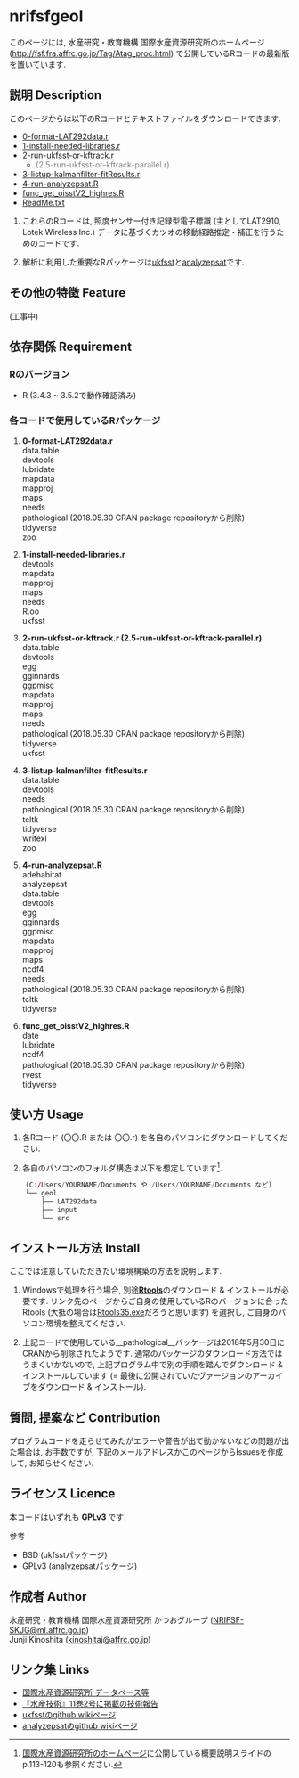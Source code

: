 # nrifsfgeol
このページには, 水産研究・教育機構 国際水産資源研究所のホームページ (http://fsf.fra.affrc.go.jp/Tag/Atag_proc.html) で公開しているRコードの最新版を置いています.  

## 説明 Description
このページからは以下のRコードとテキストファイルをダウンロードできます.  
  - [0-format-LAT292data.r](https://github.com/JK-junkin/nrifsfgeol/blob/master/src/0-format-LAT292data.r)  
  - [1-install-needed-libraries.r](https://github.com/JK-junkin/nrifsfgeol/blob/master/src/1-install-needed-libraries.r)  
  - [2-run-ukfsst-or-kftrack.r](https://github.com/JK-junkin/nrifsfgeol/blob/master/src/2-run-ukfsst-or-kftrack.r)  
      - <span style="color: gray; ">(2.5-run-ukfsst-or-kftrack-parallel.r)</span>  
  - [3-listup-kalmanfilter-fitResults.r](https://github.com/JK-junkin/nrifsfgeol/blob/master/src/3-listup-kalmanfilter-fitResults.r)  
  - [4-run-analyzepsat.R](https://github.com/JK-junkin/nrifsfgeol/blob/master/src/4-run-analyzepsat.R)  
  - [func\_get\_oisstV2_highres.R](https://github.com/JK-junkin/nrifsfgeol/blob/master/src/func_get_oisstV2_highres.R)  
  - [ReadMe.txt](https://github.com/JK-junkin/nrifsfgeol/blob/master/src/ReadMe.txt)  

1. これらのRコードは, 照度センサー付き記録型電子標識 (主としてLAT2910, Lotek Wireless Inc.) データに基づくカツオの移動経路推定・補正を行うためのコードです.  

1. 解析に利用した重要なRパッケージは[ukfsst](https://github.com/positioning/kalmanfilter/wiki)と[analyzepsat](https://github.com/positioning/kalmanfilter/wiki/Analyzepsat)です.  

## その他の特徴 Feature
(工事中)

## 依存関係 Requirement
### Rのバージョン
- R (3.4.3 ~ 3.5.2で動作確認済み)

### 各コードで使用しているRパッケージ
1. **0-format-LAT292data.r**  
	data.table  
	devtools  
	lubridate  
	mapdata  
	mapproj  
	maps  
	needs  
    pathological (2018.05.30 CRAN package repositoryから削除)  
	tidyverse  
    zoo  

1. **1-install-needed-libraries.r**  
	devtools    
	mapdata  
	mapproj  
	maps  
	needs  
	R.oo  
	ukfsst  

1. **2-run-ukfsst-or-kftrack.r (2.5-run-ukfsst-or-kftrack-parallel.r)**  
	data.table  
	devtools  
	egg  
	gginnards  
	ggpmisc  
	mapdata  
	mapproj  
	maps  
	needs  
	pathological (2018.05.30 CRAN package repositoryから削除)  
	tidyverse  
	ukfsst  

1. **3-listup-kalmanfilter-fitResults.r**  
	data.table  
	devtools  
	needs  
	pathological (2018.05.30 CRAN package repositoryから削除)  
	tcltk  
	tidyverse  
	writexl  
	zoo  

1. **4-run-analyzepsat.R**  
	adehabitat  
	analyzepsat  
	data.table  
	devtools  
	egg  
	gginnards  
	ggpmisc  
	mapdata  
	mapproj  
	maps  
	ncdf4  
	needs  
	pathological (2018.05.30 CRAN package repositoryから削除)  
	tcltk  
	tidyverse  

1. **func\_get\_oisstV2_highres.R**  
	date  
    lubridate  
	ncdf4  
	pathological (2018.05.30 CRAN package repositoryから削除)  
    rvest  
	tidyverse  

## 使い方 Usage
1. 各Rコード (〇〇.R または 〇〇.r) を各自のパソコンにダウンロードしてください.  

1. 各自のパソコンのフォルダ構造は以下を想定しています[^1].  

```R
	(C:/Users/YOURNAME/Documents や /Users/YOURNAME/Documents など)
	└── geol
	    ├── LAT292data
	    ├── input
	    └── src
```

[^1]: [国際水産資源研究所のホームページ](http://fsf.fra.affrc.go.jp/Tag/Atag_proc.html)に公開している概要説明スライドのp.113-120も参照ください.  

## インストール方法 Install
ここでは注意していただきたい環境構築の方法を説明します.  
1. Windowsで処理を行う場合, 別途[__Rtools__](https://cran.ism.ac.jp/bin/windows/Rtools/)のダウンロード & インストールが必要です. リンク先のページからご自身の使用しているRのバージョンに合ったRtools (大抵の場合は[Rtools35.exe](https://cran.ism.ac.jp/bin/windows/Rtools/Rtools35.exe)だろうと思います) を選択し, ご自身のパソコン環境を整えてください.  

1. 上記コードで使用している__pathological__パッケージは2018年5月30日にCRANから削除されたようです. 通常のパッケージのダウンロード方法ではうまくいかないので, 上記プログラム中で別の手順を踏んでダウンロード & インストールしています (= 最後に公開されていたヴァージョンのアーカイブをダウンロード & インストール). 

## 質問, 提案など Contribution
プログラムコードを走らせてみたがエラーや警告が出て動かないなどの問題が出た場合は, お手数ですが, 下記のメールアドレスかこのページからIssuesを作成して, お知らせください.

## ライセンス Licence
本コードはいずれも __GPLv3__ です.  

参考  
- BSD (ukfsstパッケージ)  
- GPLv3 (analyzepsatパッケージ)  

## 作成者 Author
水産研究・教育機構 国際水産資源研究所 かつおグループ (NRIFSF-SKJG@ml.affrc.go.jp)  
Junji Kinoshita (kinoshitaj@affrc.go.jp)

## リンク集 Links
- [国際水産資源研究所 データベース等](http://fsf.fra.affrc.go.jp/Tag/Atag_proc.html)  
- [『水産技術』11巻2号に掲載の技術報告](https://www.fra.affrc.go.jp/bulletin/fish_tech/11-2/110203.pdf)
- [ukfsstのgithub wikiページ](https://github.com/positioning/kalmanfilter/wiki)  
- [analyzepsatのgithub wikiページ](https://github.com/positioning/kalmanfilter/wiki/Analyzepsat)  